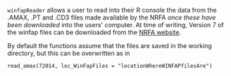 `winfapReader` allows a user to read into their R console the data from the .AMAX, .PT and .CD3 files made available by the NRFA *once these have been downloaded* into the users' computer. At time of writing, Version 7 of the winfap files can be downloaded from the [NRFA website](https://nrfa.ceh.ac.uk/peak-flow-dataset). 



By default the functions assume that the files are saved in the working directory, but this can be overwritten as in


```
read_amax(72014, loc_WinFapFiles = "locationWhereWINFAPfilesAre")
```


